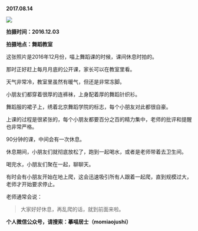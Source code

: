 
          
**2017.08.14**

![](//upload-images.jianshu.io/upload_images/51001-f740b2411d1a10eb.jpg)


**拍摄时间：2016.12.03**

**拍摄地点：舞蹈教室**

这张照片是2016年12月份，喵上舞蹈课的时候，课间休息时拍的。

那时正好赶上每月月底的公开课，家长可以在教室里看。

天气非常冷，教室里虽然有暖气，但还是非常冻脚。

小朋友们都穿着很厚的连裤袜，上身配着厚的舞蹈针织衫。

舞蹈服的裙子上，绣着北京舞蹈学院的标志，每个小朋友对此都很自豪。

上课的过程是很紧张的，每个小朋友都要百分之百的精力集中，老师的批评和提醒也非常严格。

90分钟的课，中间会有一次休息。

休息期间，小朋友们就彻底放松了，跑到一起喝水，或者是老师带着去卫生间。

喝完水，小朋友们聚在一起，聊聊天。

有时会有小朋友开始在地上爬，这会迅速吸引所有人跟着一起爬，直到规模过大，老师才开始要求停止。

老师通常会说：
>大家好好休息，再乱爬的话，就到前面来啦。




**个人微信公众号，请搜索：摹喵居士（momiaojushi）**

        
